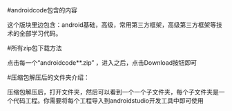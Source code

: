 #androidcode包含的内容  

这个版块里边包含：android基础，高级，常用第三方框架，高级第三方框架等技术的全部学习代码。 

#所有zip包下载方法

点击每一个“androidcode**.zip” ，进入之后，点击Download按钮即可

#压缩包解压后的文件夹介绍：  

压缩包解压后，打开文件夹，然后可以看到一个一个子文件夹，每个子文件夹是一个代码工程。你需要将每个工程导入到androidstudio开发工具中即可使用

